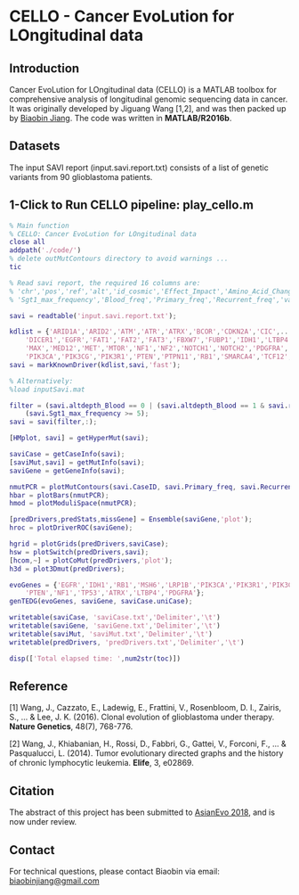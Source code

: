 # CELLO - Cancer EvoLution for LOngitudinal data

## Introduction
Cancer EvoLution for LOngitudinal data (CELLO) is a MATLAB toolbox for comprehensive analysis of longitudinal genomic sequencing data in cancer. It was originally developed by Jiguang Wang [1,2], and was then packed up by [Biaobin Jiang](https://github.com/bbjiang). The code was written in **MATLAB/R2016b**.

## Datasets

The input SAVI report (input.savi.report.txt) consists of a list of genetic variants from 90 glioblastoma patients.

## 1-Click to Run CELLO pipeline: play_cello.m
```matlab
% Main function
% CELLO: Cancer EvoLution for LOngitudinal data
close all
addpath('./code/')
% delete outMutContours directory to avoid warnings ...
tic

% Read savi report, the required 16 columns are:
% 'chr','pos','ref','alt','id_cosmic','Effect_Impact','Amino_Acid_Change','Amino_Acid_length','Gene_Name',
% 'Sgt1_max_frequency','Blood_freq','Primary_freq','Recurrent_freq','varPrefix','varSurfix','CaseID'

savi = readtable('input.savi.report.txt');

kdlist = {'ARID1A','ARID2','ATM','ATR','ATRX','BCOR','CDKN2A','CIC',...
    'DICER1','EGFR','FAT1','FAT2','FAT3','FBXW7','FUBP1','IDH1','LTBP4',...
    'MAX','MED12','MET','MTOR','NF1','NF2','NOTCH1','NOTCH2','PDGFRA',...
    'PIK3CA','PIK3CG','PIK3R1','PTEN','PTPN11','RB1','SMARCA4','TCF12','TP53'};
savi = markKnownDriver(kdlist,savi,'fast');

% Alternatively:
%load inputSavi.mat

filter = (savi.altdepth_Blood == 0 | (savi.altdepth_Blood == 1 & savi.refdepth_Blood >= 25)) & ...
    (savi.Sgt1_max_frequency >= 5);
savi = savi(filter,:);

[HMplot, savi] = getHyperMut(savi);

saviCase = getCaseInfo(savi);
[saviMut,savi] = getMutInfo(savi);
saviGene = getGeneInfo(savi);

nmutPCR = plotMutContours(savi.CaseID, savi.Primary_freq, savi.Recurrent_freq,5,'plot');
hbar = plotBars(nmutPCR);
hmod = plotModuliSpace(nmutPCR);

[predDrivers,predStats,missGene] = Ensemble(saviGene,'plot');
hroc = plotDriverROC(saviGene);

hgrid = plotGrids(predDrivers,saviCase);
hsw = plotSwitch(predDrivers,savi);
[hcom,~] = plotCoMut(predDrivers,'plot');
h3d = plot3Dmut(predDrivers);

evoGenes = {'EGFR','IDH1','RB1','MSH6','LRP1B','PIK3CA','PIK3R1','PIK3CG',...
    'PTEN','NF1','TP53','ATRX','LTBP4','PDGFRA'};
genTEDG(evoGenes, saviGene, saviCase.uniCase);

writetable(saviCase, 'saviCase.txt','Delimiter','\t')
writetable(saviGene, 'saviGene.txt','Delimiter','\t')
writetable(saviMut, 'saviMut.txt','Delimiter','\t')
writetable(predDrivers, 'predDrivers.txt','Delimiter','\t')

disp(['Total elapsed time: ',num2str(toc)])
```

## Reference

[1] Wang, J., Cazzato, E., Ladewig, E., Frattini, V., Rosenbloom, D. I., Zairis, S., ... & Lee, J. K. (2016). Clonal evolution of glioblastoma under therapy. **Nature Genetics**, 48(7), 768-776.

[2] Wang, J., Khiabanian, H., Rossi, D., Fabbri, G., Gattei, V., Forconi, F., ... & Pasqualucci, L. (2014). Tumor evolutionary directed graphs and the history of chronic lymphocytic leukemia. **Elife**, 3, e02869.

## Citation

The abstract of this project has been submitted to [AsianEvo 2018](http://www.asianevo.org/), and is now under review.

## Contact

For technical questions, please contact Biaobin via email: biaobinjiang@gmail.com
